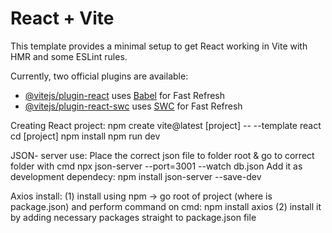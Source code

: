 # React + Vite

This template provides a minimal setup to get React working in Vite with HMR and some ESLint rules.

Currently, two official plugins are available:

- [@vitejs/plugin-react](https://github.com/vitejs/vite-plugin-react/blob/main/packages/plugin-react/README.md) uses [Babel](https://babeljs.io/) for Fast Refresh
- [@vitejs/plugin-react-swc](https://github.com/vitejs/vite-plugin-react-swc) uses [SWC](https://swc.rs/) for Fast Refresh

Creating React project: 
npm create vite@latest [project] -- --template react
cd [project]
npm install
npm run dev


JSON- server use:
Place the correct json file to folder root & go to correct folder with cmd
npx json-server --port=3001 --watch db.json
Add it as development dependecy:
npm install json-server --save-dev

Axios install:
(1) install using npm -> go root of project (where is package.json) and perform command on cmd: npm install axios
(2) install it by adding necessary packages straight to package.json file
